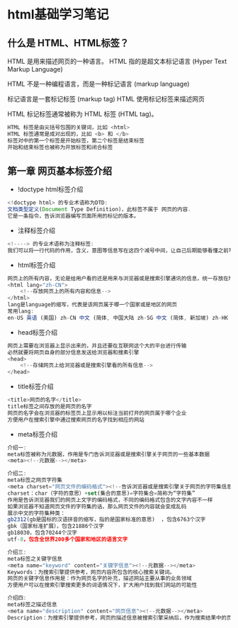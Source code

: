 # html基础学习笔记

## 什么是 HTML、HTML标签？
HTML 是用来描述网页的一种语言。
HTML 指的是超文本标记语言 (Hyper Text Markup Language)

HTML 不是一种编程语言，而是一种标记语言 (markup language)

标记语言是一套标记标签 (markup tag)
HTML 使用标记标签来描述网页

HTML 标记标签通常被称为 HTML 标签 (HTML tag)。

```js
HTML 标签是由尖括号包围的关键词，比如 <html>
HTML 标签通常是成对出现的，比如 <b> 和 </b>
标签对中的第一个标签是开始标签，第二个标签是结束标签
开始和结束标签也被称为开放标签和闭合标签
```
## 第一章 网页基本标签介绍
* !doctype html标签介绍
```js
<!doctype html> 的专业术语称为DTD:
文档类型定义(Document Type Definition)，此标签不属于 网页的内容. 
它是一条指令，告诉浏览器编写页面所用的标记的版本。
```
* 注释标签介绍
```js
<!----> 的专业术语称为注释标签:
我们可以将一行代码的作用，含义，意图等信息写在这四个减号中间，让自己后期能够看懂之前写的什么
```
* html标签介绍
```js
网页上的所有内容，无论是给用户看的还是用来与浏览器或是搜索引擎通讯的信息，统一存放在html的开始标签和结束标签之间
<html lang="zh-CN">
    <!--存放网页上的所有内容和信息-->
</html>
lang是language的缩写，代表是该网页属于哪一个国家或是地区的网页
常用lang:
en-US 英语 (美国) zh-CN 中文 (简体, 中国大陆 zh-SG 中文 (简体, 新加坡) zh-HK 中文 (繁体, 香港) zh-MO 中文 (繁体, 澳门) zh-TW 中文 (繁体, 台湾)
```
* head标签介绍
```js
网页上需要在浏览器上显示出来的，并且还要在互联网这个大的平台进行传输
必然就要将网页自身的部分信息发送给浏览器和搜素引擎
<head>
    <!--存储网页上给浏览器或是搜索引擎看的所有信息-->
</head>
```
* title标签介绍
```js
<title>网页的名字</title>
title标签之间存放的是网页的名字
网页的名字会在浏览器的标签页上显示用以标注当前打开的网页属于哪个企业
方便用户在搜索引擎中通过搜索网页的名字找到相应的网站
```
* meta标签介绍
```js
介绍一: 
meta标签被称为元数据，作用是专门告诉浏览器或是搜索引擎关于网页的一些基本数据
<meta><!--元数据--></meta>

介绍二: 
meta标签之网页字符集
<meta charset="网页文件的编码格式"><!--告诉浏览器或是搜索引擎关于网页的字符集信息--></meta>
charset：char（字符的意思）+set(集合的意思)=字符集合=简称为“字符集”
作用是告诉浏览器我们的网页上文字的编码格式，不同的编码格式包含的文字内容不一样
如果浏览器不知道网页文件的字符集的话，那么网页文件的内容就会变成乱码
展示中文的字符集种类：
gb2312(gb是国标的汉语拼音的缩写，指的是国家标准的意思)  ，包含6763个汉字   
gbk（国家标准扩展），包含21886个汉字
gb18030，包含70244个汉字
utf-8，包含全世界200多个国家和地区的语言文字

介绍三: 
meta标签之关键字信息
<meta name="keyword" content="关键字信息"><!--元数据--></meta>
Keywords：为搜索引擎提供参考，网页内容所包含的核心搜索关键词。
网页的关键字信息作用是：作为网页名字的补充，描述网站主要从事的业务领域
方便用户可以在搜索引擎搜索更多的词语情况下，扩大用户找到我们网站的可能性

介绍四:
meta标签之描述信息
<meta name="description" content="网页信息"><!--元数据--></meta>
Description：为搜索引擎提供参考，网页的描述信息被搜索引擎采纳后，作为搜索结果中的页面摘要显示。
```
